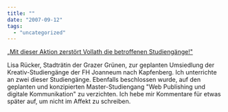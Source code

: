 ```yaml
---
title: ""
date: "2007-09-12"
tags: 
  - "uncategorized"
---
```


[„Mit dieser Aktion zerstört Vollath die betroffenen Studiengänge!"](http://www.stmk.gruene.at/themen.php?tid=47373&kid=65 "„Mit dieser Aktion zerstört Vollath die betroffenen Studiengänge!")

Lisa Rücker, Stadträtin der Grazer Grünen, zur geplanten Umsiedlung der Kreativ-Studiengänge der FH Joanneum nach Kapfenberg. Ich unterrichte an zwei dieser Studiengänge. Ebenfalls beschlossen wurde, auf den geplanten und konzipierten Master-Studiengang "Web Publishing und digitale Kommunikation" zu verzichten. Ich hebe mir Kommentare für etwas später auf, um nicht im Affekt zu schreiben.

